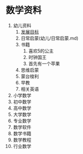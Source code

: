 # 数学资料
1. 幼儿资料
   1. [发展目标](幼儿/3-6岁儿童数学发展指南.md)
   2. 日常启蒙(幼儿/日常启蒙.md)
   3. 书籍
      1. 喜欢5的公主
      2. 时钟国王
      3. 首先有一个苹果
   4. 思维启蒙
   5. 蒙台梭利
   6. 早教
   7. 相关英语
2. 小学数学
3. 初中数学
4. 高中数学
5. 大学数学
6. 专业数学
7. 数学软件
8. 数学书籍
9.  数学教程
10. 行业数学
    
